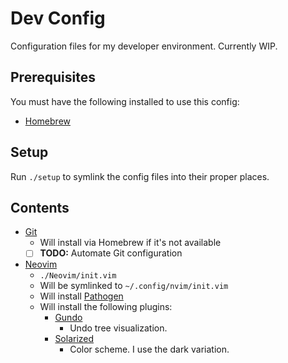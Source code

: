 # Dev Config

Configuration files for my developer environment. Currently WIP.

## Prerequisites

You must have the following installed to use this config:

- [Homebrew](https://brew.sh/)

## Setup

Run `./setup` to symlink the config files into their proper places.

## Contents

- [Git](https://git-scm.com/)
  - Will install via Homebrew if it's not available
  - [ ] **TODO:** Automate Git configuration
- [Neovim](https://neovim.io/)
  - `./Neovim/init.vim`
  - Will be symlinked to `~/.config/nvim/init.vim`
  - Will install [Pathogen](https://github.com/tpope/vim-pathogen)
  - Will install the following plugins:
    - [Gundo](https://github.com/sjl/gundo)
      - Undo tree visualization.
    - [Solarized](https://github.com/altercation/vim-colors-solarized)
      - Color scheme. I use the dark variation.
